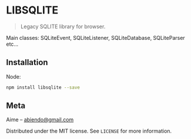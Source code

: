 # LIBSQLITE
> Legacy SQLITE library for browser.

Main classes: SQLiteEvent, SQLiteListener, SQLiteDatabase, SQLiteParser etc...

## Installation

Node:

```sh
npm install libsqlite --save
```

## Meta

Aime – abiendo@gmail.com

Distributed under the MIT license. See ``LICENSE`` for more information.